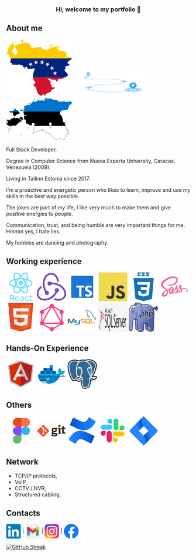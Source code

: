 <h3 align="center"> Hi, welcome to my portfolio 👋 </h3>


## About me

<div float="left">
<img src="/assets/icons/venezuela.png" width="180px">
<img src="/assets/icons/move4.png" width="200px" height="80px">
<img src="/assets/icons/estonia.png" width="180px">
</div>
<p>
<p>Full Stack Developer.
<p>Degree in Computer Science from Nueva Esparta University, Caracas, Venezuela (2009).
<p>Living in Tallinn Estonia since 2017.
<p>I'm a proactive and energetic person who likes to learn, improve and use my skills in the best way possible.
<p>The jokes are part of my life, I like very much to make them and give positive energies to people.
<p>Communication, trust, and being humble are very important things for me. Hmmm yes, I hate lies.
<p>My hobbies are dancing and photography.



## Working experience
<div float="left">
<img src="/assets/icons/react.svg" width="80px" height="80px">
<img src="/assets/icons/redux.svg" width="80px" height="80px">
<img src="/assets/icons/ts.svg" width="80px" height="80px">
<img src="/assets/icons/js.svg" width="80px" height="80px">
<img src="/assets/icons/css3.svg" width="80px" height="80px">
<img src="/assets/icons/sass.svg" width="80px" height="80px">
<img src="/assets/icons/html5.svg" width="80px" height="80px">
<img src="/assets/icons/graphql.svg" width="80px" height="80px">
<img src="/assets/icons/mysql.svg" width="80px" height="80px">
<img src="/assets/icons/sql.png" width="80px" height="80px">
<img src="/assets/icons/php.png" width="80px" height="80px">
</div>

## Hands-On Experience
<div float="left">
<img src="/assets/icons/angularjs.svg" width="80px" height="80px">
<img src="/assets/icons/docker.svg" width="80px" height="80px">
<img src="/assets/icons/postgresql.png" width="80px" height="80px">
</div>

## Others
<div float="left">
<img src="/assets/icons/figma.svg" width="80px" height="80px">
<img src="/assets/icons/git.svg" width="80px" height="80px">
<img src="/assets/icons/confluence.svg" width="80px" height="80px">
<img src="/assets/icons/slack.svg" width="80px" height="80px">
<img src="/assets/icons/jira.svg" width="80px" height="80px">
</div>

## Network

* TCP/IP protocols,
* VoIP,
* CCTV / NVR,  
* Structured cabling.

## Contacts

<a href="https://linkedin.com/in/rbeaujon/"  target="_blank"><img align="center" src="/assets/icons/linkedIn.png" alt="Ricardo Beaujon" height="40" width="40" /></a> |
<a href="mailto:rbeaujon77@gmail.com " target="_blank"><img align="center" src="/assets/icons/gmail.jpg" alt="Email" height="40" width="40" /></a> |
<a href="https://www.instagram.com/rbeaujon/" target="_blank"><img align="center" src="/assets/icons/instagram.png" alt="Instagram" height="40" width="40" /></a> |
<a href="https://www.facebook.com/rbeaujon" target="_blank"><img align="center" src="/assets/icons/facebook.png" alt="Facebook" height="40" width="40" /></a>


[![GitHub Streak](https://github-readme-streak-stats.herokuapp.com?user=rbeaujon&hide_border=true)](https://git.io/streak-stats)
